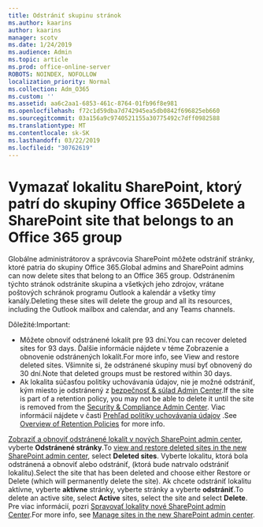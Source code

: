 ```yaml
---
title: Odstrániť skupinu stránok
ms.author: kaarins
author: kaarins
manager: scotv
ms.date: 1/24/2019
ms.audience: Admin
ms.topic: article
ms.prod: office-online-server
ROBOTS: NOINDEX, NOFOLLOW
localization_priority: Normal
ms.collection: Adm_O365
ms.custom: ''
ms.assetid: aa6c2aa1-6853-461c-8764-01fb96f8e981
ms.openlocfilehash: f72c1d59dba7d742945ea5db0842f696825eb660
ms.sourcegitcommit: 03a156a9c9740521155a30775492c7dff0982588
ms.translationtype: MT
ms.contentlocale: sk-SK
ms.lasthandoff: 03/22/2019
ms.locfileid: "30762619"
---
```

# <a name="delete-a-sharepoint-site-that-belongs-to-an-office-365-group"></a><span data-ttu-id="afee2-102">Vymazať lokalitu SharePoint, ktorý patrí do skupiny Office 365</span><span class="sxs-lookup"><span data-stu-id="afee2-102">Delete a SharePoint site that belongs to an Office 365 group</span></span>

<span data-ttu-id="afee2-103">Globálne administrátorov a správcovia SharePoint môžete odstrániť stránky, ktoré patria do skupiny Office 365.</span><span class="sxs-lookup"><span data-stu-id="afee2-103">Global admins and SharePoint admins can now delete sites that belong to an Office 365 group.</span></span> <span data-ttu-id="afee2-104">Odstránením týchto stránok odstránite skupina a všetkých jeho zdrojov, vrátane poštových schránok programu Outlook a kalendár a všetky tímy kanály.</span><span class="sxs-lookup"><span data-stu-id="afee2-104">Deleting these sites will delete the group and all its resources, including the Outlook mailbox and calendar, and any Teams channels.</span></span>
  
<span data-ttu-id="afee2-105">Dôležité:</span><span class="sxs-lookup"><span data-stu-id="afee2-105">Important:</span></span>
- <span data-ttu-id="afee2-106">Môžete obnoviť odstránené lokalít pre 93 dní.</span><span class="sxs-lookup"><span data-stu-id="afee2-106">You can recover deleted sites for 93 days.</span></span> <span data-ttu-id="afee2-107">Ďalšie informácie nájdete v téme Zobrazenie a obnovenie odstránených lokalít.</span><span class="sxs-lookup"><span data-stu-id="afee2-107">For more info, see View and restore deleted sites.</span></span> <span data-ttu-id="afee2-108">Všimnite si, že odstránené skupiny musí byť obnovený do 30 dní.</span><span class="sxs-lookup"><span data-stu-id="afee2-108">Note that deleted groups must be restored within 30 days.</span></span> 
- <span data-ttu-id="afee2-109">Ak lokalita súčasťou politiky uchovávania údajov, nie je možné odstrániť, kým miesto je odstránený z [bezpečnosť &amp; súlad Admin Center](https://protection.office.com/?rfr=AdminCenter#/retention).</span><span class="sxs-lookup"><span data-stu-id="afee2-109">If the site is part of a retention policy, you may not be able to delete it until the site is removed from the [Security &amp; Compliance Admin Center](https://protection.office.com/?rfr=AdminCenter#/retention).</span></span> <span data-ttu-id="afee2-110">Viac informácií nájdete v časti [Prehľad politiky uchovávania údajov](https://docs.microsoft.com/office365/securitycompliance/retention-policies#content-in-onedrive-accounts-and-sharepoint-sites) .</span><span class="sxs-lookup"><span data-stu-id="afee2-110">See [Overview of Retention Policies](https://docs.microsoft.com/office365/securitycompliance/retention-policies#content-in-onedrive-accounts-and-sharepoint-sites) for more info.</span></span> 
  
<span data-ttu-id="afee2-111">[Zobraziť a obnoviť odstránené lokalít v nových SharePoint admin center](https://docs.microsoft.com/sharepoint/view-and-restore-deleted-sites-in-new-admin-center), vyberte **Odstránené stránky**.</span><span class="sxs-lookup"><span data-stu-id="afee2-111">To [view and restore deleted sites in the new SharePoint admin center](https://docs.microsoft.com/sharepoint/view-and-restore-deleted-sites-in-new-admin-center), select **Deleted sites**.</span></span> <span data-ttu-id="afee2-112">Vyberte lokalitu, ktorá bola odstránená a obnoviť alebo odstrániť, (ktorá bude natrvalo odstrániť lokalitu).</span><span class="sxs-lookup"><span data-stu-id="afee2-112">Select the site that has been deleted and choose either Restore or Delete (which will permanently delete the site).</span></span> <span data-ttu-id="afee2-113">Ak chcete odstrániť lokalitu aktívne, vyberte **aktívne** stránky, vyberte stránky a vyberte **odstrániť**.</span><span class="sxs-lookup"><span data-stu-id="afee2-113">To delete an active site, select **Active** sites, select the site and select **Delete**.</span></span> <span data-ttu-id="afee2-114">Pre viac informácií, pozri [Spravovať lokality nové SharePoint admin Center](https://docs.microsoft.com/sharepoint/manage-sites-in-new-admin-center).</span><span class="sxs-lookup"><span data-stu-id="afee2-114">For more info, see [Manage sites in the new SharePoint admin center](https://docs.microsoft.com/sharepoint/manage-sites-in-new-admin-center).</span></span>
  

